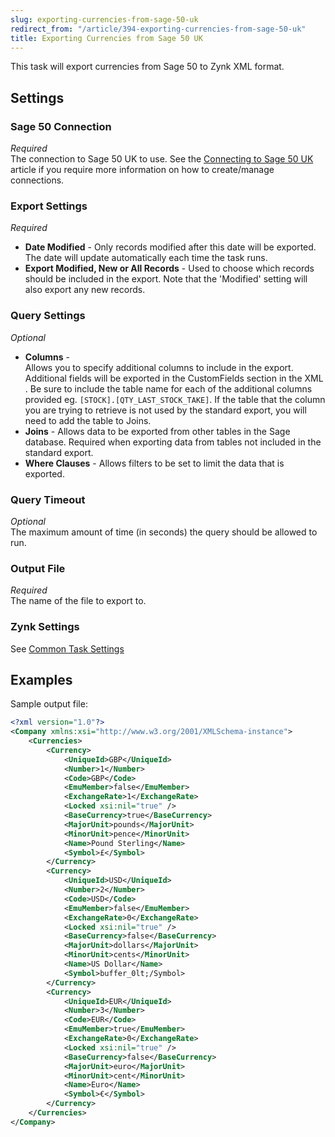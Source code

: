 ```yaml
---
slug: exporting-currencies-from-sage-50-uk
redirect_from: "/article/394-exporting-currencies-from-sage-50-uk"
title: Exporting Currencies from Sage 50 UK
---
```

This task will export currencies from Sage 50 to Zynk XML format.

## Settings
### Sage 50 Connection
_Required_  
The connection to Sage 50 UK to use.  See the [Connecting to Sage 50 UK](connecting-to-sage-50-uk) article if you require more information on how to create/manage connections.

### Export Settings
_Required_  

 * **Date Modified** - Only records modified after this date will be exported. The date will update automatically each time the task runs.
 * **Export Modified, New or All Records** - Used to choose which records should be included in the export. Note that the 'Modified' setting will also export any new records.

### Query Settings
_Optional_  

 * **Columns** - Allows you to specify additional columns to include in the export.  Additional fields will be exported in the CustomFields section in the XML.  Be sure to include the table name for each of the additional columns provided eg. `[STOCK].[QTY_LAST_STOCK_TAKE]`.  If the table that the column you are trying to retrieve is not used by the standard export, you will need to add the table to Joins.
 * **Joins** - Allows data to be exported from other tables in the Sage database. Required when exporting data from tables not included in the standard export.
 * **Where Clauses** - Allows filters to be set to limit the data that is exported.

### Query Timeout
_Optional_  
The maximum amount of time (in seconds) the query should be allowed to run.

### Output File
_Required_  
The name of the file to export to.

### Zynk Settings
See [Common Task Settings](common-task-settings)

## Examples
Sample output file:

```xml
<?xml version="1.0"?>
<Company xmlns:xsi="http://www.w3.org/2001/XMLSchema-instance">
    <Currencies>
        <Currency>
            <UniqueId>GBP</UniqueId>
            <Number>1</Number>
            <Code>GBP</Code>
            <EmuMember>false</EmuMember>
            <ExchangeRate>1</ExchangeRate>
            <Locked xsi:nil="true" />
            <BaseCurrency>true</BaseCurrency>
            <MajorUnit>pounds</MajorUnit>
            <MinorUnit>pence</MinorUnit>
            <Name>Pound Sterling</Name>
            <Symbol>£</Symbol>
        </Currency>
        <Currency>
            <UniqueId>USD</UniqueId>
            <Number>2</Number>
            <Code>USD</Code>
            <EmuMember>false</EmuMember>
            <ExchangeRate>0</ExchangeRate>
            <Locked xsi:nil="true" />
            <BaseCurrency>false</BaseCurrency>
            <MajorUnit>dollars</MajorUnit>
            <MinorUnit>cents</MinorUnit>
            <Name>US Dollar</Name>
            <Symbol>buffer_0lt;/Symbol>
        </Currency>
        <Currency>
            <UniqueId>EUR</UniqueId>
            <Number>3</Number>
            <Code>EUR</Code>
            <EmuMember>true</EmuMember>
            <ExchangeRate>0</ExchangeRate>
            <Locked xsi:nil="true" />
            <BaseCurrency>false</BaseCurrency>
            <MajorUnit>euro</MajorUnit>
            <MinorUnit>cent</MinorUnit>
            <Name>Euro</Name>
            <Symbol>€</Symbol>
        </Currency>
    </Currencies>
</Company>
```
